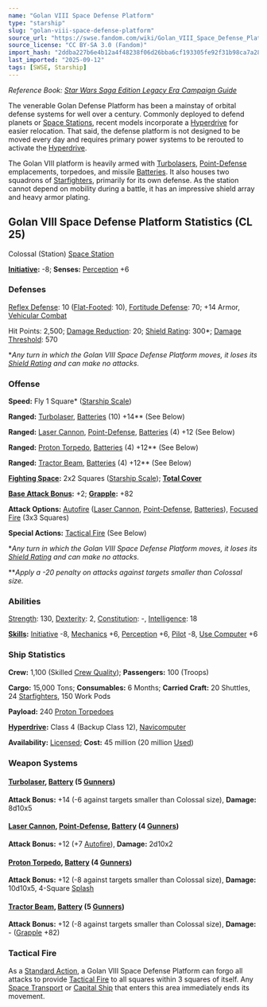 ```yaml
---
name: "Golan VIII Space Defense Platform"
type: "starship"
slug: "golan-viii-space-defense-platform"
source_url: "https://swse.fandom.com/wiki/Golan_VIII_Space_Defense_Platform"
source_license: "CC BY-SA 3.0 (Fandom)"
import_hash: "2ddba227b6e4b12a4f48238f06d26bba6cf193305fe92f31b98ca7a28fc4531e"
last_imported: "2025-09-12"
tags: [SWSE, Starship]
---
```

*Reference Book: [Star Wars Saga Edition Legacy Era Campaign Guide](https://swse.fandom.com/wiki/Star_Wars_Saga_Edition_Legacy_Era_Campaign_Guide)*

The venerable Golan Defense Platform has been a mainstay of orbital defense systems for well over a century. Commonly deployed to defend planets or [Space Stations](https://swse.fandom.com/wiki/Space_Stations), recent models incorporate a [Hyperdrive](https://swse.fandom.com/wiki/Hyperdrive) for easier relocation. That said, the defense platform is not designed to be moved every day and requires primary power systems to be rerouted to activate the [Hyperdrive](https://swse.fandom.com/wiki/Hyperdrive).

The Golan VIII platform is heavily armed with [Turbolasers](https://swse.fandom.com/wiki/Turbolasers), [Point-Defense](https://swse.fandom.com/wiki/Point-Defense) emplacements, torpedoes, and missile [Batteries](https://swse.fandom.com/wiki/Batteries). It also houses two squadrons of [Starfighters](https://swse.fandom.com/wiki/Starfighters), primarily for its own defense. As the station cannot depend on mobility during a battle, it has an impressive shield array and heavy armor plating.

## Golan VIII Space Defense Platform Statistics (CL 25)
Colossal (Station) [Space Station](https://swse.fandom.com/wiki/Space_Station)

**[Initiative](https://swse.fandom.com/wiki/Initiative):** -8; **Senses:** [Perception](https://swse.fandom.com/wiki/Perception) +6
### Defenses
[Reflex Defense](https://swse.fandom.com/wiki/Reflex_Defense_(Vehicles)): 10 ([Flat-Footed](https://swse.fandom.com/wiki/Flat-Footed): 10), [Fortitude Defense](https://swse.fandom.com/wiki/Fortitude_Defense_(Vehicles)): 70; +14 Armor, [Vehicular Combat](https://swse.fandom.com/wiki/Vehicular_Combat)

Hit Points: 2,500; [Damage Reduction](https://swse.fandom.com/wiki/Damage_Reduction): 20; [Shield Rating](https://swse.fandom.com/wiki/Shield_Rating): 300*; [Damage Threshold](https://swse.fandom.com/wiki/Damage_Threshold_(Vehicles)): 570

**Any turn in which the Golan VIII Space Defense Platform moves, it loses its [Shield Rating](https://swse.fandom.com/wiki/Shield_Rating) and can make no attacks.*
### Offense
**Speed:** Fly 1 Square* ([Starship Scale](https://swse.fandom.com/wiki/Starship_Scale))

**Ranged:** [Turbolaser](https://swse.fandom.com/wiki/Turbolaser), [Batteries](https://swse.fandom.com/wiki/Weapon_Batteries) (10) +14** (See Below)

**Ranged:** [Laser Cannon](https://swse.fandom.com/wiki/Laser_Cannon), [Point-Defense](https://swse.fandom.com/wiki/Point-Defense), [Batteries](https://swse.fandom.com/wiki/Weapon_Batteries) (4) +12 (See Below)

**Ranged:** [Proton Torpedo](https://swse.fandom.com/wiki/Proton_Torpedo), [Batteries](https://swse.fandom.com/wiki/Batteries) (4) +12** (See Below)

**Ranged:** [Tractor Beam](https://swse.fandom.com/wiki/Tractor_Beam), [Batteries](https://swse.fandom.com/wiki/Batteries) (4) +12** (See Below)

**[Fighting Space](https://swse.fandom.com/wiki/Fighting_Space):** 2x2 Squares ([Starship Scale](https://swse.fandom.com/wiki/Starship_Scale)); **[Total Cover](https://swse.fandom.com/wiki/Total_Cover)**

**[Base Attack Bonus](https://swse.fandom.com/wiki/Base_Attack_Bonus):** +2; **[Grapple](https://swse.fandom.com/wiki/Grapple):** +82

**Attack Options:** [Autofire](https://swse.fandom.com/wiki/Autofire_(Vehicle_Combat)) ([Laser Cannon](https://swse.fandom.com/wiki/Laser_Cannon), [Point-Defense](https://swse.fandom.com/wiki/Point-Defense), [Batteries](https://swse.fandom.com/wiki/Weapon_Batteries)), [Focused Fire](https://swse.fandom.com/wiki/Focused_Fire) (3x3 Squares)

**Special Actions:** [Tactical Fire](https://swse.fandom.com/wiki/Tactical_Fire) (See Below)

**Any turn in which the Golan VIII Space Defense Platform moves, it loses its [Shield Rating](https://swse.fandom.com/wiki/Shield_Rating) and can make no attacks.*

***Apply a -20 penalty on attacks against targets smaller than Colossal size.*
### Abilities
[Strength](https://swse.fandom.com/wiki/Strength): 130, [Dexterity](https://swse.fandom.com/wiki/Dexterity): 2, [Constitution](https://swse.fandom.com/wiki/Constitution): -, [Intelligence](https://swse.fandom.com/wiki/Intelligence): 18

**[Skills](https://swse.fandom.com/wiki/Skills):** [Initiative](https://swse.fandom.com/wiki/Initiative) -8, [Mechanics](https://swse.fandom.com/wiki/Mechanics) +6, [Perception](https://swse.fandom.com/wiki/Perception) +6, [Pilot](https://swse.fandom.com/wiki/Pilot) -8, [Use Computer](https://swse.fandom.com/wiki/Use_Computer) +6
### Ship Statistics
**Crew:** 1,100 (Skilled [Crew Quality](https://swse.fandom.com/wiki/Crew_Quality)); **Passengers:** 100 (Troops)

**Cargo:** 15,000 Tons; **Consumables:** 6 Months; **Carried Craft:** 20 Shuttles, 24 [Starfighters](https://swse.fandom.com/wiki/Starfighters), 150 Work Pods

**Payload:** 240 [Proton Torpedoes](https://swse.fandom.com/wiki/Proton_Torpedoes)

**[Hyperdrive](https://swse.fandom.com/wiki/Hyperdrive):** Class 4 (Backup Class 12), [Navicomputer](https://swse.fandom.com/wiki/Navicomputer)

**Availability:** [Licensed](https://swse.fandom.com/wiki/Licensed); **Cost:** 45 million (20 million [Used](https://swse.fandom.com/wiki/Used))
### Weapon Systems
#### **[Turbolaser](https://swse.fandom.com/wiki/Turbolaser), [Battery](https://swse.fandom.com/wiki/Weapon_Batteries) (5 [Gunners](https://swse.fandom.com/wiki/Gunners))**
**Attack Bonus:** +14 (-6 against targets smaller than Colossal size), **Damage:** 8d10x5
#### **[Laser Cannon](https://swse.fandom.com/wiki/Laser_Cannon), [Point-Defense](https://swse.fandom.com/wiki/Point-Defense), [Battery](https://swse.fandom.com/wiki/Weapon_Batteries) (4 [Gunners](https://swse.fandom.com/wiki/Gunners))**
**Attack Bonus:** +12 (+7 [Autofire](https://swse.fandom.com/wiki/Autofire_(Vehicle_Combat))), **Damage:** 2d10x2
#### **[Proton Torpedo](https://swse.fandom.com/wiki/Proton_Torpedo), [Battery](https://swse.fandom.com/wiki/Weapon_Batteries) (4 [Gunners](https://swse.fandom.com/wiki/Gunners))**
**Attack Bonus:** +12 (-8 against targets smaller than Colossal size), **Damage:** 10d10x5, 4-Square [Splash](https://swse.fandom.com/wiki/Splash)
#### **[Tractor Beam](https://swse.fandom.com/wiki/Tractor_Beam), [Battery](https://swse.fandom.com/wiki/Battery)** **(5 [Gunners](https://swse.fandom.com/wiki/Gunners))**
**Attack Bonus:** +12 (-8 against targets smaller than Colossal size), **Damage:** - ([Grapple](https://swse.fandom.com/wiki/Grapple) +82)
### Tactical Fire
As a [Standard Action](https://swse.fandom.com/wiki/Standard_Action), a Golan VIII Space Defense Platform can forgo all attacks to provide [Tactical Fire](https://swse.fandom.com/wiki/Tactical_Fire) to all squares within 3 squares of itself. Any [Space Transport](https://swse.fandom.com/wiki/Space_Transport) or [Capital Ship](https://swse.fandom.com/wiki/Capital_Ship) that enters this area immediately ends its movement.